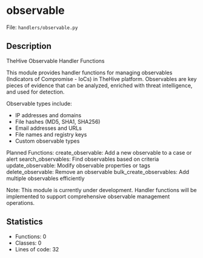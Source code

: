 # observable

File: `handlers/observable.py`

## Description

TheHive Observable Handler Functions

This module provides handler functions for managing observables (Indicators of
Compromise - IoCs) in TheHive platform. Observables are key pieces of evidence
that can be analyzed, enriched with threat intelligence, and used for detection.

Observable types include:
- IP addresses and domains
- File hashes (MD5, SHA1, SHA256)
- Email addresses and URLs
- File names and registry keys
- Custom observable types

Planned Functions:
create_observable: Add a new observable to a case or alert
search_observables: Find observables based on criteria
update_observable: Modify observable properties or tags
delete_observable: Remove an observable
bulk_create_observables: Add multiple observables efficiently

Note:
This module is currently under development. Handler functions will be
implemented to support comprehensive observable management operations.

## Statistics

- Functions: 0
- Classes: 0
- Lines of code: 32

